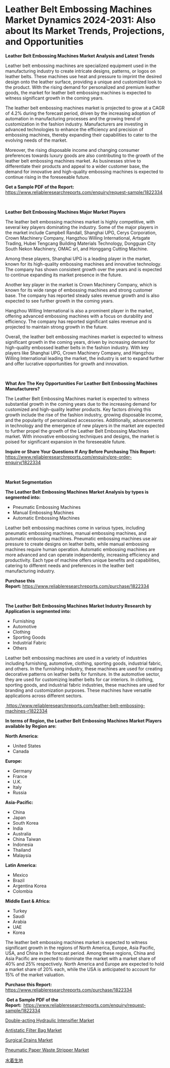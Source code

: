 <p><h1>Leather Belt Embossing Machines Market Dynamics 2024-2031: Also about Its Market Trends, Projections, and Opportunities</h1></p><p><strong>Leather Belt Embossing Machines Market Analysis and Latest Trends</strong></p>
<p><p>Leather belt embossing machines are specialized equipment used in the manufacturing industry to create intricate designs, patterns, or logos on leather belts. These machines use heat and pressure to imprint the desired design onto the leather surface, providing a unique and customized look to the product. With the rising demand for personalized and premium leather goods, the market for leather belt embossing machines is expected to witness significant growth in the coming years.</p><p>The leather belt embossing machines market is projected to grow at a CAGR of 4.2% during the forecast period, driven by the increasing adoption of automation in manufacturing processes and the growing trend of customization in the fashion industry. Manufacturers are investing in advanced technologies to enhance the efficiency and precision of embossing machines, thereby expanding their capabilities to cater to the evolving needs of the market.</p><p>Moreover, the rising disposable income and changing consumer preferences towards luxury goods are also contributing to the growth of the leather belt embossing machines market. As businesses strive to differentiate their products and appeal to a wider customer base, the demand for innovative and high-quality embossing machines is expected to continue rising in the foreseeable future.</p></p>
<p><strong>Get a Sample PDF of the Report:&nbsp;</strong> <a href="https://www.reliableresearchreports.com/enquiry/request-sample/1822334">https://www.reliableresearchreports.com/enquiry/request-sample/1822334</a></p>
<p>&nbsp;</p>
<p><strong>Leather Belt Embossing Machines Major Market Players</strong></p>
<p><p>The leather belt embossing machines market is highly competitive, with several key players dominating the industry. Some of the major players in the market include Campbell Randall, Shanghai UPG, Cerys Corporation, Crown Machinery Company, Hangzhou Willing International, Artsgate Trading, Hubei Tengcang Building Materials Technology, Dongguan City South Nekon Machinery, OMAC srl, and Honggang Cutting Machine.</p><p>Among these players, Shanghai UPG is a leading player in the market, known for its high-quality embossing machines and innovative technology. The company has shown consistent growth over the years and is expected to continue expanding its market presence in the future.</p><p>Another key player in the market is Crown Machinery Company, which is known for its wide range of embossing machines and strong customer base. The company has reported steady sales revenue growth and is also expected to see further growth in the coming years.</p><p>Hangzhou Willing International is also a prominent player in the market, offering advanced embossing machines with a focus on durability and efficiency. The company has reported significant sales revenue and is projected to maintain strong growth in the future.</p><p>Overall, the leather belt embossing machines market is expected to witness significant growth in the coming years, driven by increasing demand for high-quality embossed leather belts in the fashion industry. With key players like Shanghai UPG, Crown Machinery Company, and Hangzhou Willing International leading the market, the industry is set to expand further and offer lucrative opportunities for growth and innovation.</p></p>
<p>&nbsp;</p>
<p><strong>What Are The Key Opportunities For Leather Belt Embossing Machines Manufacturers?</strong></p>
<p><p>The Leather Belt Embossing Machines market is expected to witness substantial growth in the coming years due to the increasing demand for customized and high-quality leather products. Key factors driving this growth include the rise of the fashion industry, growing disposable income, and the popularity of personalized accessories. Additionally, advancements in technology and the emergence of new players in the market are expected to further propel the growth of the Leather Belt Embossing Machines market. With innovative embossing techniques and designs, the market is poised for significant expansion in the foreseeable future.</p></p>
<p><strong>Inquire or Share Your Questions If Any Before Purchasing This Report:</strong> <a href="https://www.reliableresearchreports.com/enquiry/pre-order-enquiry/1822334">https://www.reliableresearchreports.com/enquiry/pre-order-enquiry/1822334</a></p>
<p>&nbsp;</p>
<p><strong>Market Segmentation</strong></p>
<p><strong>The Leather Belt Embossing Machines Market Analysis by types is segmented into:</strong></p>
<p><ul><li>Pneumatic Embossing Machines</li><li>Manual Embossing Machines</li><li>Automatic Embossing Machines</li></ul></p>
<p><p>Leather belt embossing machines come in various types, including pneumatic embossing machines, manual embossing machines, and automatic embossing machines. Pneumatic embossing machines use air pressure to create designs on leather belts, while manual embossing machines require human operation. Automatic embossing machines are more advanced and can operate independently, increasing efficiency and productivity. Each type of machine offers unique benefits and capabilities, catering to different needs and preferences in the leather belt manufacturing industry.</p></p>
<p><strong>Purchase this Report:&nbsp;</strong><a href="https://www.reliableresearchreports.com/purchase/1822334">https://www.reliableresearchreports.com/purchase/1822334</a></p>
<p>&nbsp;</p>
<p><strong>The Leather Belt Embossing Machines Market Industry Research by Application is segmented into:</strong></p>
<p><ul><li>Furnishing</li><li>Automotive</li><li>Clothing</li><li>Sporting Goods</li><li>Industrial Fabric</li><li>Others</li></ul></p>
<p><p>Leather belt embossing machines are used in a variety of industries including furnishing, automotive, clothing, sporting goods, industrial fabric, and others. In the furnishing industry, these machines are used for creating decorative patterns on leather belts for furniture. In the automotive sector, they are used for customizing leather belts for car interiors. In clothing, sporting goods, and industrial fabric industries, these machines are used for branding and customization purposes. These machines have versatile applications across different sectors.</p></p>
<p><a href="https://www.reliableresearchreports.com/leather-belt-embossing-machines-r1822334">&nbsp;https://www.reliableresearchreports.com/leather-belt-embossing-machines-r1822334</a></p>
<p><strong>In terms of Region, the Leather Belt Embossing Machines Market Players available by Region are:</strong></p>
<p>
    <p> <strong> North America: </strong>
        <ul>
            <li>United States</li>
            <li>Canada</li>
        </ul>
        </p> 
    <p> <strong> Europe: </strong>
        <ul>
            <li>Germany</li>
            <li>France</li>
            <li>U.K.</li>
            <li>Italy</li>
            <li>Russia</li>
        </ul>
        </p> 
    <p> <strong> Asia-Pacific: </strong>
        <ul>
            <li>China</li>
            <li>Japan</li>
            <li>South Korea</li>
            <li>India</li>
            <li>Australia</li>
            <li>China Taiwan</li>
            <li>Indonesia</li>
            <li>Thailand</li>
            <li>Malaysia</li>
        </ul>
        </p> 
    <p> <strong> Latin America: </strong>
        <ul>
            <li>Mexico</li>
            <li>Brazil</li>
            <li>Argentina Korea</li>
            <li>Colombia</li>
        </ul>
        </p> 
    <p> <strong> Middle East & Africa: </strong>
        <ul>
            <li>Turkey</li>
            <li>Saudi</li>
            <li>Arabia</li>
            <li>UAE</li>
            <li>Korea</li>
        </ul>
    </p>
    </p>
<p><p>The leather belt embossing machines market is expected to witness significant growth in the regions of North America, Europe, Asia Pacific, USA, and China in the forecast period. Among these regions, China and Asia Pacific are expected to dominate the market with a market share of 40% and 25% respectively. North America and Europe are expected to hold a market share of 20% each, while the USA is anticipated to account for 15% of the market valuation.</p></p>
<p><strong>Purchase this Report: </strong><a href="https://www.reliableresearchreports.com/purchase/1822334">https://www.reliableresearchreports.com/purchase/1822334</a></p>
<p>&nbsp;<strong>Get a Sample PDF of the Report:&nbsp;&nbsp;</strong><a href="https://www.reliableresearchreports.com/enquiry/request-sample/1822334">https://www.reliableresearchreports.com/enquiry/request-sample/1822334</a></p>
<p><strong></strong></p>
<p><p><a href="https://github.com/ruddyyedelwadw/Market-Research-Report-List-2/blob/main/double-acting-hydraulic-intensifier-market.md">Double-acting Hydraulic Intensifier Market</a></p><p><a href="https://issuu.com/reportprime-2/docs/antistatic-filter-bag-market-size-2030.pptx">Antistatic Filter Bag Market</a></p><p><a href="https://medium.com/@hernandezdorothy026/surgical-drains-market-size-reveals-the-best-marketing-channels-in-global-industry-ba573becb6f6">Surgical Drains Market</a></p><p><a href="https://github.com/jaidynmorantestelletmjzya/Market-Research-Report-List-2/blob/main/pneumatic-paper-waste-stripper-market.md">Pneumatic Paper Waste Stripper Market</a></p><p><a href="https://medium.com/@rocklobster885/%E6%B0%B4%E7%9D%80%E7%94%9F%E5%9C%B0%E5%B8%82%E5%A0%B4-%E7%A8%AE%E9%A1%9E-%E7%94%A8%E9%80%94-%E5%9C%B0%E7%90%86%E5%88%A5%E3%81%AE%E5%8C%85%E6%8B%AC%E7%9A%84%E8%A9%95%E4%BE%A1-6ce0b43d788d">水着生地</a></p></p>